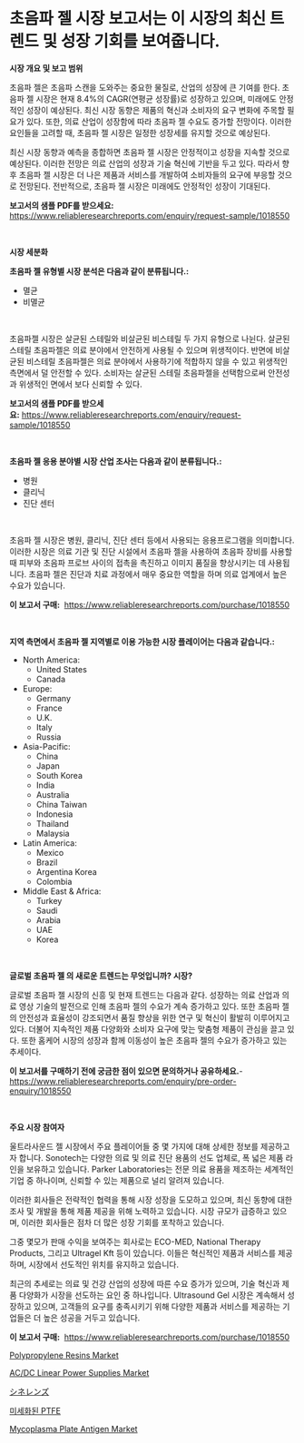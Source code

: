 <p><h1>초음파 젤 시장 보고서는 이 시장의 최신 트렌드 및 성장 기회를 보여줍니다.</h1></p><p><strong>시장 개요 및 보고 범위</strong></p>
<p><p>초음파 젤은 초음파 스캔을 도와주는 중요한 물질로, 산업의 성장에 큰 기여를 한다. 초음파 젤 시장은 현재 8.4%의 CAGR(연평균 성장률)로 성장하고 있으며, 미래에도 안정적인 성장이 예상된다. 최신 시장 동향은 제품의 혁신과 소비자의 요구 변화에 주목할 필요가 있다. 또한, 의료 산업이 성장함에 따라 초음파 젤 수요도 증가할 전망이다. 이러한 요인들을 고려할 때, 초음파 젤 시장은 일정한 성장세를 유지할 것으로 예상된다. </p><p>최신 시장 동향과 예측을 종합하면 초음파 젤 시장은 안정적이고 성장을 지속할 것으로 예상된다. 이러한 전망은 의료 산업의 성장과 기술 혁신에 기반을 두고 있다. 따라서 향후 초음파 젤 시장은 더 나은 제품과 서비스를 개발하여 소비자들의 요구에 부응할 것으로 전망된다. 전반적으로, 초음파 젤 시장은 미래에도 안정적인 성장이 기대된다.</p></p>
<p><strong>보고서의 샘플 PDF를 받으세요:</strong> <a href="https://www.reliableresearchreports.com/enquiry/request-sample/1018550">https://www.reliableresearchreports.com/enquiry/request-sample/1018550</a></p>
<p>&nbsp;</p>
<p><strong>시장 세분화</strong></p>
<p><strong>초음파 젤 유형별 시장 분석은 다음과 같이 분류됩니다.:</strong></p>
<p><ul><li>멸균</li><li>비멸균</li></ul></p>
<p>&nbsp;</p>
<p><p>초음파젤 시장은 살균된 스테릴와 비살균된 비스테릴 두 가지 유형으로 나뉜다. 살균된 스테릴 초음파젤은 의료 분야에서 안전하게 사용될 수 있으며 위생적이다. 반면에 비살균된 비스테릴 초음파젤은 의료 분야에서 사용하기에 적합하지 않을 수 있고 위생적인 측면에서 덜 안전할 수 있다. 소비자는 살균된 스테릴 초음파젤을 선택함으로써 안전성과 위생적인 면에서 보다 신뢰할 수 있다.</p></p>
<p><strong>보고서의 샘플 PDF를 받으세요:</strong>&nbsp;<a href="https://www.reliableresearchreports.com/enquiry/request-sample/1018550">https://www.reliableresearchreports.com/enquiry/request-sample/1018550</a></p>
<p>&nbsp;</p>
<p><strong> 초음파 젤 응용 분야별 시장 산업 조사는 다음과 같이 분류됩니다.:</strong></p>
<p><ul><li>병원</li><li>클리닉</li><li>진단 센터</li></ul></p>
<p>&nbsp;</p>
<p><p>초음파 젤 시장은 병원, 클리닉, 진단 센터 등에서 사용되는 응용프로그램을 의미합니다. 이러한 시장은 의료 기관 및 진단 시설에서 초음파 젤을 사용하여 초음파 장비를 사용할 때 피부와 초음파 프로브 사이의 접촉을 촉진하고 이미지 품질을 향상시키는 데 사용됩니다. 초음파 젤은 진단과 치료 과정에서 매우 중요한 역할을 하며 의료 업계에서 높은 수요가 있습니다.</p></p>
<p><strong>이 보고서 구매:</strong>&nbsp; <a href="https://www.reliableresearchreports.com/purchase/1018550">https://www.reliableresearchreports.com/purchase/1018550</a></p>
<p>&nbsp;</p>
<p><strong>지역 측면에서 초음파 젤 지역별로 이용 가능한 시장 플레이어는 다음과 같습니다.:</strong></p>
<p><ul>
    <li>
        North America:
        <ul>
            <li>United States</li>
            <li>Canada</li>
        </ul>
    </li>
    <li>
        Europe:
        <ul>
            <li>Germany</li>
            <li>France</li>
            <li>U.K.</li>
            <li>Italy</li>
            <li>Russia</li>
        </ul>
    </li>
    <li>
        Asia-Pacific:
        <ul>
            <li>China</li>
            <li>Japan</li>
            <li>South Korea</li>
            <li>India</li>
            <li>Australia</li>
            <li>China Taiwan</li>
            <li>Indonesia</li>
            <li>Thailand</li>
            <li>Malaysia</li>
        </ul>
    </li>
    <li>
        Latin America:
        <ul>
            <li>Mexico</li>
            <li>Brazil</li>
            <li>Argentina Korea</li>
            <li>Colombia</li>
        </ul>
    </li>
    <li>
        Middle East & Africa:
        <ul>
            <li>Turkey</li>
            <li>Saudi</li>
            <li>Arabia</li>
            <li>UAE</li>
            <li>Korea</li>
        </ul>
    </li>
    </ul></p>
<p>&nbsp;</p>
<p><strong>글로벌 초음파 젤 의 새로운 트렌드는 무엇입니까? 시장?</strong></p>
<p><p>글로벌 초음파 젤 시장의 신흥 및 현재 트렌드는 다음과 같다. 성장하는 의료 산업과 의료 영상 기술의 발전으로 인해 초음파 젤의 수요가 계속 증가하고 있다. 또한 초음파 젤의 안전성과 효율성이 강조되면서 품질 향상을 위한 연구 및 혁신이 활발히 이루어지고 있다. 더불어 지속적인 제품 다양화와 소비자 요구에 맞는 맞춤형 제품이 관심을 끌고 있다. 또한 홈케어 시장의 성장과 함께 이동성이 높은 초음파 젤의 수요가 증가하고 있는 추세이다.</p></p>
<p><strong>이 보고서를 구매하기 전에 궁금한 점이 있으면 문의하거나 공유하세요.</strong>- <a href="https://www.reliableresearchreports.com/enquiry/pre-order-enquiry/1018550">https://www.reliableresearchreports.com/enquiry/pre-order-enquiry/1018550</a></p>
<p>&nbsp;</p>
<p><strong>주요 시장 참여자</strong></p>
<p><p>울트라사운드 젤 시장에서 주요 플레이어들 중 몇 가지에 대해 상세한 정보를 제공하고자 합니다. Sonotech는 다양한 의료 및 의료 진단 용품의 선도 업체로, 폭 넓은 제품 라인을 보유하고 있습니다. Parker Laboratories는 전문 의료 용품을 제조하는 세계적인 기업 중 하나이며, 신뢰할 수 있는 제품으로 널리 알려져 있습니다.</p><p>이러한 회사들은 전략적인 협력을 통해 시장 성장을 도모하고 있으며, 최신 동향에 대한 조사 및 개발을 통해 제품 제공을 위해 노력하고 있습니다. 시장 규모가 급증하고 있으며, 이러한 회사들은 점차 더 많은 성장 기회를 포착하고 있습니다.</p><p>그중 몇모가 판매 수익을 보여주는 회사로는 ECO-MED, National Therapy Products, 그리고 Ultragel Kft 등이 있습니다. 이들은 혁신적인 제품과 서비스를 제공하며, 시장에서 선도적인 위치를 유지하고 있습니다.</p><p>최근의 추세로는 의료 및 건강 산업의 성장에 따른 수요 증가가 있으며, 기술 혁신과 제품 다양화가 시장을 선도하는 요인 중 하나입니다. Ultrasound Gel 시장은 계속해서 성장하고 있으며, 고객들의 요구를 충족시키기 위해 다양한 제품과 서비스를 제공하는 기업들은 더 높은 성공을 거두고 있습니다.</p></p>
<p><strong>이 보고서 구매:</strong>&nbsp;&nbsp;<a href="https://www.reliableresearchreports.com/purchase/1018550">https://www.reliableresearchreports.com/purchase/1018550</a></p>
<p><p><a href="https://github.com/FassouRP/Market-Research-Report-List-3/blob/main/polypropylene-resins-market.md">Polypropylene Resins Market</a></p><p><a href="https://issuu.com/reportprime-2/docs/acdc-linear-power-supplies-market-size-2030.pptx">AC/DC Linear Power Supplies Market</a></p><p><a href="https://github.com/nxboeu02965442/Market-Research-Report-List-1/blob/main/3633360190569.md">シネレンズ</a></p><p><a href="https://github.com/mpodehpw07370073/Market-Research-Report-List-1/blob/main/1615344190354.md">미세화된 PTFE</a></p><p><a href="https://view.publitas.com/reportprime-1/global-mycoplasma-plate-antigen-market-by-types-applications-and-major-players-with-regional-growth-rate-analysis-and-development-situation-from-2023-to-2030/">Mycoplasma Plate Antigen Market</a></p></p>
